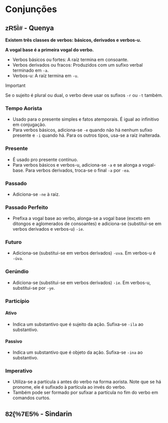 # Conjunções

## <span style="font-family: 'Tengwar Annatar', sans-serif;">zR5Ì#</span> - Quenya

**Existem três classes de verbos: básicos, derivados e verbos-u.**

**A vogal base é a primeira vogal do verbo.**

-   Verbos básicos ou fortes: A raíz termina em consoante.
-   Verbos derivados ou fracos: Produzidos com um sufixo verbal terminado em `-a`.
-   Verbos-u: A raíz termina em `-u`.

> [!IMPORTANT]
> Se o sujeito é plural ou dual, o verbo deve usar os sufixos `-r` ou `-t` também.

### Tempo Aorista

-   Usado para o presente simples e fatos atemporais. É igual ao infinitivo em conjugação.
-   Para verbos básicos, adiciona-se `-e` quando não há nenhum sufixo presente e `-i` quando há. Para os outros tipos, usa-se a raíz inalterada.

### Presente

-   É usado pro presente contínuo.
-   Para verbos básicos e verbos-u, adiciona-se `-a` e se alonga a vogal-base. Para verbos derivados, troca-se o final `-a` por `-ea`.

### Passado

-   Adiciona-se `-ne` à raíz.

### Passado Perfeito

-   Prefixa a vogal base ao verbo, alonga-se a vogal base (exceto em ditongos e aglomerados de consoantes) e adiciona-se (substitui-se em verbos derivados e verbos-u) `-ie`.

### Futuro

-   Adiciona-se (substitui-se em verbos derivados) `-uva`. Em verbos-u é `-úva`.

### Gerúndio

-   Adiciona-se (substitui-se em verbos derivados) `-ie`. Em verbos-u, substitui-se por `-ye`.

### Particípio

#### Ativo

-   Indica um substantivo que é sujeito da ação. Sufixa-se `-ila` ao substantivo.

#### Passivo

-   Indica um substantivo que é objeto da ação. Sufixa-se `-ina` ao substantivo.

### Imperativo

-   Utiliza-se a partícula `á` antes do verbo na forma aorista. Note que se há pronome, ele é sufixado à partícula ao invés do verbo.
-   Também pode ser formado por sufixar a partícula no fim do verbo em comandos curtos.

## <span style="font-family: 'Tengwar Annatar', sans-serif;">82\{%7E5%</span> - Sindarin
